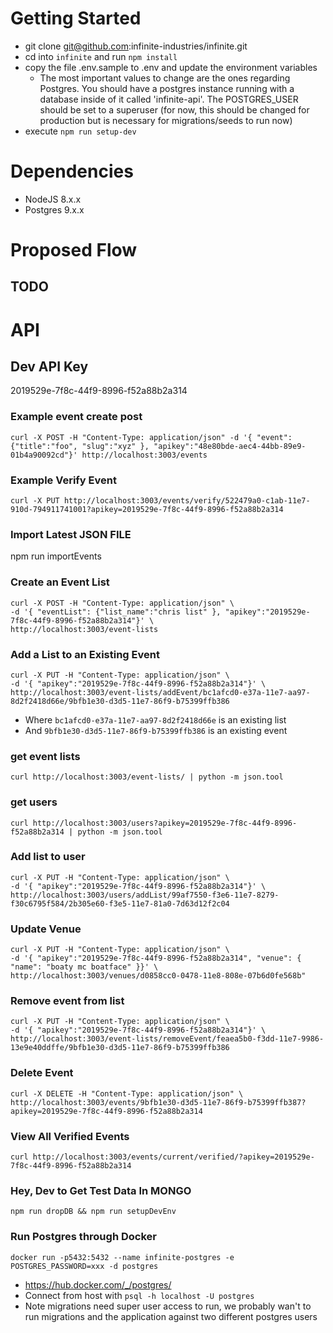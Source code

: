 # Getting Started
+ git clone git@github.com:infinite-industries/infinite.git
+ cd into `infinite` and run `npm install`
+ copy the file .env.sample to .env and update the environment variables
   + The most important values to change are the ones regarding Postgres. You should have a postgres instance running with a database inside of it called 'infinite-api'. The POSTGRES_USER should be set to a superuser (for now, this should be changed for production but is necessary for migrations/seeds to run now)
+ execute `npm run setup-dev`

# Dependencies
+ NodeJS 8.x.x
+ Postgres 9.x.x


# Proposed Flow

<!-- 1. *Get Random Artwork* Client makes an API call for an artwork ID. Unique ID is returned, client can check if the artwork has been shown already. If not, make another query for artwork by ID and proceed to show to user.

2. *Event Announcement* Client makes an API call for art event by {country, state, city, neighborhood, date-range} if specific scope yelds results an array of one to n members is returned.   -->

## TODO

<!-- + alerts
 -->



<!-- # Seeding Dev
Note: Most seeds are still incomplete <br />
install https://www.npmjs.com/package/node-mongo-seeds <br />
mv to project dir <br />
run *seed* -->

# API

## Dev API Key
<!-- 3b7344a8-29aa-4690-8ea7-415612d8834d <br /> -->
2019529e-7f8c-44f9-8996-f52a88b2a314

<!-- ### Get Artwork info by ID
curl -H "Content-Type: application/json" -X POST -d '{"artwork_id":"cc432195-2a2c-49e4-9a55-32d9f10dcc97"}' http://localhost:3003/artworks/one-by-id
<p> or </p>
curl -H "Content-Type: application/json" -X POST -d '{"artwork_id":"cc432195-2a2c-49e4-9a55-32d9f10dcc97"}' https://test3.infinite.industries/artworks/one-by-id
 -->

<!-- ### Get Event info by ID

### Get Random Artwork ID
### Register webhook
### Create a new event -->

### Example event create post
`curl -X POST -H "Content-Type: application/json" -d '{ "event": {"title":"foo", "slug":"xyz" }, "apikey":"48e80bde-aec4-44bb-89e9-01b4a90092cd"}' http://localhost:3003/events`

### Example Verify Event ###
`curl -X PUT http://localhost:3003/events/verify/522479a0-c1ab-11e7-910d-794911741001?apikey=2019529e-7f8c-44f9-8996-f52a88b2a314`

### Import Latest JSON FILE ###
npm run importEvents

### Create an Event List ###
```
curl -X POST -H "Content-Type: application/json" \
-d '{ "eventList": {"list_name":"chris list" }, "apikey":"2019529e-7f8c-44f9-8996-f52a88b2a314"}' \
http://localhost:3003/event-lists
```

### Add a List to an Existing Event ###
```
curl -X PUT -H "Content-Type: application/json" \
-d '{ "apikey":"2019529e-7f8c-44f9-8996-f52a88b2a314"}' \
http://localhost:3003/event-lists/addEvent/bc1afcd0-e37a-11e7-aa97-8d2f2418d66e/9bfb1e30-d3d5-11e7-86f9-b75399ffb386
```

* Where `bc1afcd0-e37a-11e7-aa97-8d2f2418d66e` is an existing list
* And `9bfb1e30-d3d5-11e7-86f9-b75399ffb386` is an existing event

### get event lists ###
`curl http://localhost:3003/event-lists/ | python -m json.tool`

### get users ###
`curl http://localhost:3003/users?apikey=2019529e-7f8c-44f9-8996-f52a88b2a314 | python -m json.tool`

### Add list to user ###
```
curl -X PUT -H "Content-Type: application/json" \
-d '{ "apikey":"2019529e-7f8c-44f9-8996-f52a88b2a314"}' \
http://localhost:3003/users/addList/99af7550-f3e6-11e7-8279-f30c6795f584/2b305e60-f3e5-11e7-81a0-7d63d12f2c04
```

### Update Venue ###
```
curl -X PUT -H "Content-Type: application/json" \
-d '{ "apikey":"2019529e-7f8c-44f9-8996-f52a88b2a314", "venue": { "name": "boaty mc boatface" }}' \
http://localhost:3003/venues/d0858cc0-0478-11e8-808e-07b6d0fe568b"
```

### Remove event from list
```
curl -X PUT -H "Content-Type: application/json" \
-d '{ "apikey":"2019529e-7f8c-44f9-8996-f52a88b2a314"}' \
http://localhost:3003/event-lists/removeEvent/feaea5b0-f3dd-11e7-9986-13e9e40ddffe/9bfb1e30-d3d5-11e7-86f9-b75399ffb386
```

### Delete Event ###
```
curl -X DELETE -H "Content-Type: application/json" \
http://localhost:3003/events/9bfb1e30-d3d5-11e7-86f9-b75399ffb387?apikey=2019529e-7f8c-44f9-8996-f52a88b2a314
```

### View All Verified Events ###
```
curl http://localhost:3003/events/current/verified/?apikey=2019529e-7f8c-44f9-8996-f52a88b2a314
```


### Hey, Dev to Get Test Data In MONGO ###
`npm run dropDB && npm run setupDevEnv`


### Run Postgres through Docker ####
`docker run -p5432:5432 --name infinite-postgres -e POSTGRES_PASSWORD=xxx -d postgres`

- https://hub.docker.com/_/postgres/
- Connect from host with `psql -h localhost -U postgres`
- Note migrations need super user access to run, we probably wan't to run migrations and the application against two different postgres users

